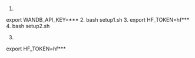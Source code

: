 1. 
export WANDB_API_KEY=***
2.
bash setup1.sh
3.
export HF_TOKEN=hf***
4.
bash setup2.sh

3.
export HF_TOKEN=hf***